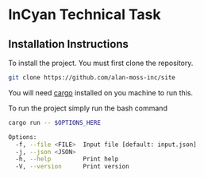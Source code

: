 
# InCyan Technical Task 


## Installation Instructions

To install the project. You must first clone the repository.

```bash
git clone https://github.com/alan-moss-inc/site
```

You will need [cargo](https://www.rust-lang.org/tools/install) installed on you machine to run this.

To run the project simply run the bash command

```bash
cargo run -- $OPTIONS_HERE
```


```bash
Options:
  -f, --file <FILE>  Input file [default: input.json]
  -j, --json <JSON>
  -h, --help         Print help
  -V, --version      Print version
```
